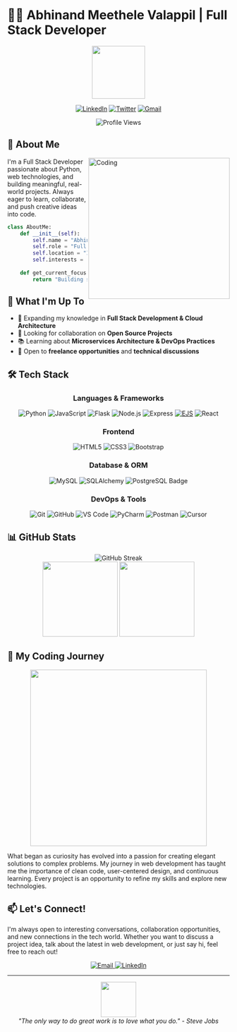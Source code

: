 # 👨‍💻 Abhinand Meethele Valappil | Full Stack Developer

<div align="center">
  <img src="https://media.giphy.com/media/v1.Y2lkPTc5MGI3NjExZ3R3MXMwZnhmY2Z2bXpyMzI5YzZidHFleDg5ZmZ1MzExNWllcGZmMiZlcD12MV9pbnRlcm5hbF9naWZfYnlfaWQmY3Q9Zw/hqU2KkjW5bE2v2Z7Q2/giphy.gif" width="120"/>
  
  [![LinkedIn](https://img.shields.io/badge/LinkedIn-0077B5?style=for-the-badge&logo=linkedin&logoColor=white)](https://www.linkedin.com/in/abhinand-mv/)
  [![Twitter](https://img.shields.io/badge/Twitter-1DA1F2?style=for-the-badge&logo=twitter&logoColor=white)](https://x.com/abhinandmvp)
  [![Gmail](https://img.shields.io/badge/Gmail-D14836?style=for-the-badge&logo=gmail&logoColor=white)](mailto:mvabhinand2005@gmail.com)
  
  ![Profile Views](https://komarev.com/ghpvc/?username=abhinandmv&style=flat-square&color=blue)
</div>

## 🚀 About Me

<img align="right" alt="Coding" width="320" src="https://media.giphy.com/media/v1.Y2lkPTc5MGI3NjExMzVyaWc1YnFwMjlocjN1ejNqcnI2bDBwNWNjZzZtc3A3eWhvaGZleiZlcD12MV9pbnRlcm5hbF9naWZfYnlfaWQmY3Q9Zw/qgQUggAC3Pfv687qPC/giphy.gif">

I'm a Full Stack Developer passionate about Python, web technologies, and building meaningful, real-world projects. Always eager to learn, collaborate, and push creative ideas into code.

```python
class AboutMe:
    def __init__(self):
        self.name = "Abhinand Meethele Valappil"
        self.role = "Full Stack Developer"
        self.location = "India"
        self.interests = ["Web Development", "Cloud Architecture", "Open Source"]
        
    def get_current_focus(self):
        return "Building scalable web applications and expanding cloud expertise"
```

## 💼 What I'm Up To

- 🌱 Expanding my knowledge in **Full Stack Development & Cloud Architecture**
- 👯 Looking for collaboration on **Open Source Projects**
- 📚 Learning about **Microservices Architecture & DevOps Practices**
- 🤝 Open to **freelance opportunities** and **technical discussions**

## 🛠️ Tech Stack

<div align="center">

### Languages & Frameworks
![Python](https://img.shields.io/badge/Python-3776AB?style=for-the-badge&logo=python&logoColor=white)
![JavaScript](https://img.shields.io/badge/JavaScript-F7DF1E?style=for-the-badge&logo=javascript&logoColor=black)
![Flask](https://img.shields.io/badge/Flask-000000?style=for-the-badge&logo=flask&logoColor=white)
![Node.js](https://img.shields.io/badge/Node.js-339933?style=for-the-badge&logo=nodedotjs&logoColor=white)
![Express](https://img.shields.io/badge/Express-000000?style=for-the-badge&logo=express&logoColor=white)
[![EJS](https://img.shields.io/badge/EJS-8F4E1C?style=for-the-badge&logo=ejs&logoColor=white)](https://ejs.co/)
![React](https://img.shields.io/badge/React-61DAFB?style=for-the-badge&logo=react&logoColor=black)

### Frontend
![HTML5](https://img.shields.io/badge/HTML5-E34F26?style=for-the-badge&logo=html5&logoColor=white)
![CSS3](https://img.shields.io/badge/CSS3-1572B6?style=for-the-badge&logo=css3&logoColor=white)
![Bootstrap](https://img.shields.io/badge/Bootstrap-7952B3?style=for-the-badge&logo=bootstrap&logoColor=white)

### Database & ORM
![MySQL](https://img.shields.io/badge/MySQL-4479A1?style=for-the-badge&logo=mysql&logoColor=white)
![SQLAlchemy](https://img.shields.io/badge/SQLAlchemy-D71F00?style=for-the-badge&logo=sqlalchemy&logoColor=white)
![PostgreSQL Badge](https://img.shields.io/badge/PostgreSQL-4169E1?style=for-the-badge&logo=postgresql&logoColor=white)

### DevOps & Tools
![Git](https://img.shields.io/badge/Git-F05032?style=for-the-badge&logo=git&logoColor=white)
![GitHub](https://img.shields.io/badge/GitHub-181717?style=for-the-badge&logo=github&logoColor=white)
![VS Code](https://img.shields.io/badge/VS_Code-007ACC?style=for-the-badge&logo=visual-studio-code&logoColor=white)
![PyCharm](https://img.shields.io/badge/PyCharm-000000?style=for-the-badge&logo=pycharm&logoColor=white)
![Postman](https://img.shields.io/badge/Postman-FF6C37?style=for-the-badge&logo=postman&logoColor=white)
![Cursor](https://img.shields.io/badge/Cursor-2F80ED?style=for-the-badge&logo=cursor&logoColor=white)

</div>

## 📊 GitHub Stats

<div align="center">
  <img src="https://nirzak-streak-stats.vercel.app?user=abhinandmv&theme=tokyonight" alt="GitHub Streak" />
</div>

<div align="center">
  <img src="https://github-readme-stats.vercel.app/api?username=abhinandmv&show_icons=true&theme=tokyonight" height="170" />
  <img src="https://github-readme-stats.vercel.app/api/top-langs/?username=abhinandmv&layout=compact&theme=tokyonight" height="170" />
</div>

## 🌱 My Coding Journey

<div align="center">
  <img src="https://media.giphy.com/media/v1.Y2lkPTc5MGI3NjExZmllaTNpNHpnMzRjdmJiNHBoYTdvdHZlZjU5OGVtbzBtcjZrcWRocCZlcD12MV9pbnRlcm5hbF9naWZfYnlfaWQmY3Q9Zw/L1R1tvI9svkIWwpVYr/giphy.gif" width="400"/>
</div>

What began as curiosity has evolved into a passion for creating elegant solutions to complex problems. My journey in web development has taught me the importance of clean code, user-centered design, and continuous learning. Every project is an opportunity to refine my skills and explore new technologies.

## 📫 Let's Connect!

I'm always open to interesting conversations, collaboration opportunities, and new connections in the tech world. Whether you want to discuss a project idea, talk about the latest in web development, or just say hi, feel free to reach out!

<div align="center">
  <a href="mailto:mvabhinand2005@gmail.com">
    <img src="https://img.shields.io/badge/Email_Me-D14836?style=for-the-badge&logo=gmail&logoColor=white" alt="Email"/>
  </a>
  <a href="https://www.linkedin.com/in/abhinand-mv/">
    <img src="https://img.shields.io/badge/Connect-0077B5?style=for-the-badge&logo=linkedin&logoColor=white" alt="LinkedIn"/>
  </a>
</div>

---

<div align="center">
  <img src="https://media.giphy.com/media/v1.Y2lkPTc5MGI3NjExNmh6NXFxZTBlOWNtZ21iNXMzZTZmMHpyZnJhd3NrODVsdG13ZnBqcSZlcD12MV9pbnRlcm5hbF9naWZfYnlfaWQmY3Q9Zw/M9gbBd9nbDrOTu1Mqx/giphy.gif" width="80"/>
  <br>
  <em>"The only way to do great work is to love what you do." - Steve Jobs</em>
</div>
